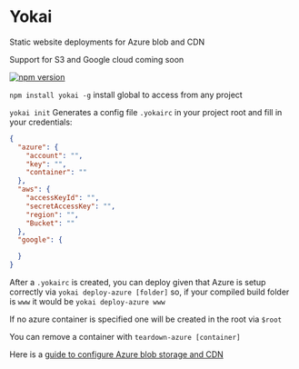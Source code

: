 # Yokai
Static website deployments for Azure blob and CDN

Support for S3 and Google cloud coming soon

[![npm version](https://badge.fury.io/js/yokai.svg)](https://badge.fury.io/js/yokai)

`npm install yokai -g` install global to access from any project

`yokai init` Generates a config file `.yokairc` in your project root and fill in your credentials:

```json
{
  "azure": {
    "account": "",
    "key": "",
    "container": ""
  },
  "aws": {
    "accessKeyId": "",
    "secretAccessKey": "",
    "region": "",
    "Bucket": ""
  },
  "google": {

  }
}

```

After a `.yokairc` is created, you can deploy given that Azure is setup correctly via `yokai deploy-azure [folder]`
so, if your compiled build folder is `www` it would be `yokai deploy-azure www`

If no azure container is specified one will be created in the root via `$root`

You can remove a container with `teardown-azure [container]`

Here is a [guide to configure Azure blob storage and CDN](azure.md)
